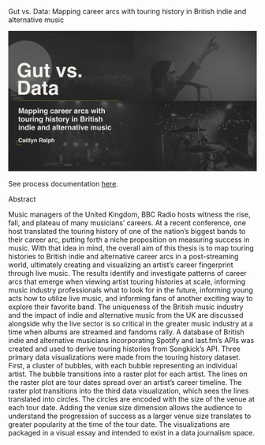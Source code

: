 Gut vs. Data: Mapping career arcs with touring history in British indie and alternative music

<img src="https://github.com/caitlynmralph/thesis-app-sandbox/blob/master/preview.png">

See process documentation <a href="https://github.com/caitlynmralph/thesis/blob/master/README.md">here</a>.

Abstract

  Music managers of the United Kingdom, BBC Radio hosts witness the rise, fall, and plateau of many musicians’ careers. At a recent conference, one host translated the touring history of one of the nation’s biggest bands to their career arc, putting forth a niche proposition on measuring success in music. With that idea in mind, the overall aim of this thesis is to map touring histories to British indie and alternative career arcs in a post-streaming world, ultimately creating and visualizing an artist’s career fingerprint through live music. The results identify and investigate patterns of career arcs that emerge when viewing artist touring histories at scale, informing music industry professionals what to look for in the future, informing young acts how to utilize live music, and informing fans of another exciting way to explore their favorite band. The uniqueness of the British music industry and the impact of indie and alternative music from the UK are discussed alongside why the live sector is so critical in the greater music industry at a time when albums are streamed and fandoms rally. 
  A database of British indie and alternative musicians incorporating Spotify and last.fm’s APIs was created and used to derive touring histories from Songkick’s API. Three primary data visualizations were made from the touring history dataset. First, a cluster of bubbles, with each bubble representing an individual artist. The bubble transitions into a raster plot for each artist. The lines on the raster plot are tour dates spread over an artist’s career timeline. The raster plot transitions into the third data visualization, which sees the lines translated into circles. The circles are encoded with the size of the venue at each tour date. Adding the venue size dimension allows the audience to understand the progression of success as a larger venue size translates to greater popularity at the time of the tour date. The visualizations are packaged in a visual essay and intended to exist in a data journalism space.
